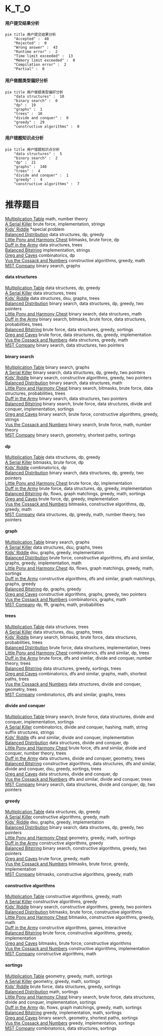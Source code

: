 # K_T_O
<!-- tabs:start -->
#### **用户提交结果分析**

```mermaid
pie title 用户提交结果分析
    "Accepted" :  40
    "Rejected" :  0
    "Wrong answer" :  43
    "Runtime error" :  2
    "Time limit exceeded" :  13
    "Memory limit exceeded" :  0
    "Compilation error" :  2
    "Partial" :  0
```
#### **用户做题类型偏好分析**

```mermaid
pie title 用户做题类型偏好分析
    "data structures" :  10
    "binary search" :  0
    "dp" :  19
    "graphs" :  1
    "trees" :  10
    "divide and conquer" :  0
    "greedy" :  29
    "constructive algorithms" :  0
```
#### **用户错题知识点分析**

```mermaid
pie title 用户错题知识点分析
    "data structures" :  5
    "binary search" :  2
    "dp" :  21
    "graphs" :  340
    "trees" :  4
    "divide and conquer" :  1
    "greedy" :  4
    "constructive algorithms" :  7
```
<!-- tabs:end -->
# 推荐题目
[Multiplication Table](http://codeforces.com/problemset/problem/1220/B)		math,
                        number theory		  
[A Serial Killer](http://codeforces.com/problemset/problem/776/A)		brute force,
                        implementation,
                        strings		  
[Kids' Riddle](http://codeforces.com/problemset/problem/784/B)		*special problem		  
[Balanced Distribution](http://codeforces.com/problemset/problem/1237/G)		data structures,
                        dp,
                        greedy		  
[Little Pony and Harmony Chest](http://codeforces.com/problemset/problem/453/B)		bitmasks,
                        brute force,
                        dp		  
[Duff in the Army](http://codeforces.com/problemset/problem/587/C)		data structures,
                        trees		  
[Balanced Bitstring](http://codeforces.com/problemset/problem/1404/A)		implementation,
                        strings		  
[Greg and Caves](http://codeforces.com/problemset/problem/295/D)		combinatorics,
                        dp		  
[Vus the Cossack and Numbers](http://codeforces.com/problemset/problem/1186/D)		constructive algorithms,
                        greedy,
                        math		  
[MST Company](http://codeforces.com/problemset/problem/125/E)		binary search,
                        graphs		  
<!-- tabs:start -->
#### **data structures**
[Multiplication Table](http://codeforces.com/problemset/problem/1237/G)		data structures,
                        dp,
                        greedy		  
[A Serial Killer](http://codeforces.com/problemset/problem/587/C)		data structures,
                        trees		  
[Kids' Riddle](http://codeforces.com/problemset/problem/1278/D)		data structures,
                        dsu,
                        graphs,
                        trees		  
[Balanced Distribution](http://codeforces.com/problemset/problem/1492/C)		binary search,
                        data structures,
                        dp,
                        greedy,
                        two pointers		  
[Little Pony and Harmony Chest](http://codeforces.com/problemset/problem/1490/G)		binary search,
                        data structures,
                        math		  
[Duff in the Army](http://codeforces.com/problemset/problem/1479/D)		binary search,
                        bitmasks,
                        brute force,
                        data structures,
                        probabilities,
                        trees		  
[Balanced Bitstring](http://codeforces.com/problemset/problem/1497/A)		brute force,
                        data structures,
                        greedy,
                        sortings		  
[Greg and Caves](http://codeforces.com/problemset/problem/1491/C)		brute force,
                        data structures,
                        dp,
                        greedy,
                        implementation		  
[Vus the Cossack and Numbers](http://codeforces.com/problemset/problem/1492/B)		data structures,
                        greedy,
                        math		  
[MST Company](http://codeforces.com/problemset/problem/1436/E)		binary search,
                        data structures,
                        two pointers		  
#### **binary search**
[Multiplication Table](http://codeforces.com/problemset/problem/125/E)		binary search,
                        graphs		  
[A Serial Killer](http://codeforces.com/problemset/problem/1492/C)		binary search,
                        data structures,
                        dp,
                        greedy,
                        two pointers		  
[Kids' Riddle](http://codeforces.com/problemset/problem/1463/D)		binary search,
                        constructive algorithms,
                        greedy,
                        two pointers		  
[Balanced Distribution](http://codeforces.com/problemset/problem/1490/G)		binary search,
                        data structures,
                        math		  
[Little Pony and Harmony Chest](http://codeforces.com/problemset/problem/1479/D)		binary search,
                        bitmasks,
                        brute force,
                        data structures,
                        probabilities,
                        trees		  
[Duff in the Army](http://codeforces.com/problemset/problem/1436/E)		binary search,
                        data structures,
                        two pointers		  
[Balanced Bitstring](http://codeforces.com/problemset/problem/1461/D)		binary search,
                        brute force,
                        data structures,
                        divide and conquer,
                        implementation,
                        sortings		  
[Greg and Caves](http://codeforces.com/problemset/problem/1493/C)		binary search,
                        brute force,
                        constructive algorithms,
                        greedy,
                        strings		  
[Vus the Cossack and Numbers](http://codeforces.com/problemset/problem/1487/D)		binary search,
                        brute force,
                        math,
                        number theory		  
[MST Company](http://codeforces.com/problemset/problem/1486/B)		binary search,
                        geometry,
                        shortest paths,
                        sortings		  
#### **dp**
[Multiplication Table](http://codeforces.com/problemset/problem/1237/G)		data structures,
                        dp,
                        greedy		  
[A Serial Killer](http://codeforces.com/problemset/problem/453/B)		bitmasks,
                        brute force,
                        dp		  
[Kids' Riddle](http://codeforces.com/problemset/problem/295/D)		combinatorics,
                        dp		  
[Balanced Distribution](http://codeforces.com/problemset/problem/1492/C)		binary search,
                        data structures,
                        dp,
                        greedy,
                        two pointers		  
[Little Pony and Harmony Chest](https://codeforces.com/contest/1457/problem/C)		brute force,
                        dp,
                        implementation		  
[Duff in the Army](http://codeforces.com/problemset/problem/1491/C)		brute force,
                        data structures,
                        dp,
                        greedy,
                        implementation		  
[Balanced Bitstring](http://codeforces.com/problemset/problem/1437/C)		dp,
                        flows,
                        graph matchings,
                        greedy,
                        math,
                        sortings		  
[Greg and Caves](http://codeforces.com/problemset/problem/1499/B)		brute force,
                        dp,
                        greedy,
                        implementation		  
[Vus the Cossack and Numbers](http://codeforces.com/problemset/problem/1491/D)		bitmasks,
                        constructive algorithms,
                        dp,
                        greedy,
                        math		  
[MST Company](http://codeforces.com/problemset/problem/1497/E1)		data structures,
                        dp,
                        greedy,
                        math,
                        number theory,
                        two pointers		  
#### **graph**
[Multiplication Table](http://codeforces.com/problemset/problem/125/E)		binary search,
                        graphs		  
[A Serial Killer](http://codeforces.com/problemset/problem/1278/D)		data structures,
                        dsu,
                        graphs,
                        trees		  
[Kids' Riddle](http://codeforces.com/problemset/problem/723/F)		dsu,
                        graphs,
                        greedy,
                        implementation		  
[Balanced Distribution](http://codeforces.com/problemset/problem/1487/C)		brute force,
                        constructive algorithms,
                        dfs and similar,
                        graphs,
                        greedy,
                        implementation,
                        math		  
[Little Pony and Harmony Chest](http://codeforces.com/problemset/problem/1437/C)		dp,
                        flows,
                        graph matchings,
                        greedy,
                        math,
                        sortings		  
[Duff in the Army](http://codeforces.com/problemset/problem/1470/D)		constructive algorithms,
                        dfs and similar,
                        graph matchings,
                        graphs,
                        greedy		  
[Balanced Bitstring](http://codeforces.com/problemset/problem/1476/C)		dp,
                        graphs,
                        greedy		  
[Greg and Caves](http://codeforces.com/problemset/problem/1304/D)		constructive algorithms,
                        graphs,
                        greedy,
                        two pointers		  
[Vus the Cossack and Numbers](http://codeforces.com/problemset/problem/1475/C)		combinatorics,
                        graphs,
                        math		  
[MST Company](http://codeforces.com/problemset/problem/553/E)		dp,
                        fft,
                        graphs,
                        math,
                        probabilities		  
#### **trees**
[Multiplication Table](http://codeforces.com/problemset/problem/587/C)		data structures,
                        trees		  
[A Serial Killer](http://codeforces.com/problemset/problem/1278/D)		data structures,
                        dsu,
                        graphs,
                        trees		  
[Kids' Riddle](http://codeforces.com/problemset/problem/1479/D)		binary search,
                        bitmasks,
                        brute force,
                        data structures,
                        probabilities,
                        trees		  
[Balanced Distribution](http://codeforces.com/problemset/problem/1511/C)		brute force,
                        data structures,
                        implementation,
                        trees		  
[Little Pony and Harmony Chest](http://codeforces.com/problemset/problem/1499/F)		combinatorics,
                        dfs and similar,
                        dp,
                        trees		  
[Duff in the Army](http://codeforces.com/problemset/problem/1491/E)		brute force,
                        dfs and similar,
                        divide and conquer,
                        number theory,
                        trees		  
[Balanced Bitstring](http://codeforces.com/problemset/problem/1466/D)		data structures,
                        greedy,
                        sortings,
                        trees		  
[Greg and Caves](http://codeforces.com/problemset/problem/1495/D)		combinatorics,
                        dfs and similar,
                        graphs,
                        math,
                        shortest paths,
                        trees		  
[Vus the Cossack and Numbers](http://codeforces.com/problemset/problem/1303/G)		data structures,
                        divide and conquer,
                        geometry,
                        trees		  
[MST Company](http://codeforces.com/problemset/problem/1454/E)		combinatorics,
                        dfs and similar,
                        graphs,
                        trees		  
#### **divide and conquer**
[Multiplication Table](http://codeforces.com/problemset/problem/1461/D)		binary search,
                        brute force,
                        data structures,
                        divide and conquer,
                        implementation,
                        sortings		  
[A Serial Killer](http://codeforces.com/problemset/problem/1466/G)		combinatorics,
                        divide and conquer,
                        hashing,
                        math,
                        string suffix structures,
                        strings		  
[Kids' Riddle](http://codeforces.com/problemset/problem/1490/D)		dfs and similar,
                        divide and conquer,
                        implementation		  
[Balanced Distribution](https://codeforces.com/contest/1483/problem/C)		data structures,
                        divide and conquer,
                        dp		  
[Little Pony and Harmony Chest](http://codeforces.com/problemset/problem/1491/E)		brute force,
                        dfs and similar,
                        divide and conquer,
                        number theory,
                        trees		  
[Duff in the Army](http://codeforces.com/problemset/problem/1303/G)		data structures,
                        divide and conquer,
                        geometry,
                        trees		  
[Balanced Bitstring](http://codeforces.com/problemset/problem/1494/D)		constructive algorithms,
                        data structures,
                        dfs and similar,
                        divide and conquer,
                        dsu,
                        greedy,
                        sortings,
                        trees		  
[Greg and Caves](http://codeforces.com/problemset/problem/1482/E)		data structures,
                        divide and conquer,
                        dp		  
[Vus the Cossack and Numbers](http://codeforces.com/problemset/problem/566/C)		dfs and similar,
                        divide and conquer,
                        trees		  
[MST Company](http://codeforces.com/problemset/problem/1428/F)		binary search,
                        data structures,
                        divide and conquer,
                        dp,
                        two pointers		  
#### **greedy**
[Multiplication Table](http://codeforces.com/problemset/problem/1237/G)		data structures,
                        dp,
                        greedy		  
[A Serial Killer](http://codeforces.com/problemset/problem/1186/D)		constructive algorithms,
                        greedy,
                        math		  
[Kids' Riddle](http://codeforces.com/problemset/problem/723/F)		dsu,
                        graphs,
                        greedy,
                        implementation		  
[Balanced Distribution](http://codeforces.com/problemset/problem/1492/C)		binary search,
                        data structures,
                        dp,
                        greedy,
                        two pointers		  
[Little Pony and Harmony Chest](https://codeforces.com/contest/1496/problem/C)		geometry,
                        greedy,
                        math,
                        sortings		  
[Duff in the Army](http://codeforces.com/problemset/problem/1493/A)		constructive algorithms,
                        greedy		  
[Balanced Bitstring](http://codeforces.com/problemset/problem/1463/D)		binary search,
                        constructive algorithms,
                        greedy,
                        two pointers		  
[Greg and Caves](http://codeforces.com/problemset/problem/1462/C)		brute force,
                        greedy,
                        math		  
[Vus the Cossack and Numbers](http://codeforces.com/problemset/problem/1494/B)		bitmasks,
                        brute force,
                        greedy,
                        implementation		  
[MST Company](http://codeforces.com/problemset/problem/1492/D)		bitmasks,
                        constructive algorithms,
                        greedy,
                        math		  
#### **constructive algorithms**
[Multiplication Table](http://codeforces.com/problemset/problem/1186/D)		constructive algorithms,
                        greedy,
                        math		  
[A Serial Killer](http://codeforces.com/problemset/problem/1493/A)		constructive algorithms,
                        greedy		  
[Kids' Riddle](http://codeforces.com/problemset/problem/1463/D)		binary search,
                        constructive algorithms,
                        greedy,
                        two pointers		  
[Balanced Distribution](https://codeforces.com/contest/1456/problem/B)		bitmasks,
                        brute force,
                        constructive algorithms		  
[Little Pony and Harmony Chest](http://codeforces.com/problemset/problem/1492/D)		bitmasks,
                        constructive algorithms,
                        greedy,
                        math		  
[Duff in the Army](https://codeforces.com/contest/1504/problem/D)		constructive algorithms,
                        games,
                        interactive		  
[Balanced Bitstring](https://codeforces.com/contest/1483/problem/A)		brute force,
                        constructive algorithms,
                        greedy,
                        implementation		  
[Greg and Caves](https://codeforces.com/contest/1457/problem/D)		bitmasks,
                        brute force,
                        constructive algorithms		  
[Vus the Cossack and Numbers](http://codeforces.com/problemset/problem/1513/A)		constructive algorithms,
                        implementation		  
[MST Company](http://codeforces.com/problemset/problem/1473/C)		constructive algorithms,
                        math		  
#### **sortings**
[Multiplication Table](https://codeforces.com/contest/1496/problem/C)		geometry,
                        greedy,
                        math,
                        sortings		  
[A Serial Killer](http://codeforces.com/problemset/problem/1495/A)		geometry,
                        greedy,
                        math,
                        sortings		  
[Kids' Riddle](http://codeforces.com/problemset/problem/1497/A)		brute force,
                        data structures,
                        greedy,
                        sortings		  
[Balanced Distribution](http://codeforces.com/problemset/problem/1427/A)		math,
                        sortings		  
[Little Pony and Harmony Chest](http://codeforces.com/problemset/problem/1461/D)		binary search,
                        brute force,
                        data structures,
                        divide and conquer,
                        implementation,
                        sortings		  
[Duff in the Army](http://codeforces.com/problemset/problem/1437/C)		dp,
                        flows,
                        graph matchings,
                        greedy,
                        math,
                        sortings		  
[Balanced Bitstring](http://codeforces.com/problemset/problem/1473/A)		greedy,
                        implementation,
                        math,
                        sortings		  
[Greg and Caves](http://codeforces.com/problemset/problem/1486/B)		binary search,
                        geometry,
                        shortest paths,
                        sortings		  
[Vus the Cossack and Numbers](http://codeforces.com/problemset/problem/1480/B)		greedy,
                        implementation,
                        sortings		  
[MST Company](http://codeforces.com/problemset/problem/1420/D)		combinatorics,
                        data structures,
                        sortings		  
<!-- tabs:end -->
